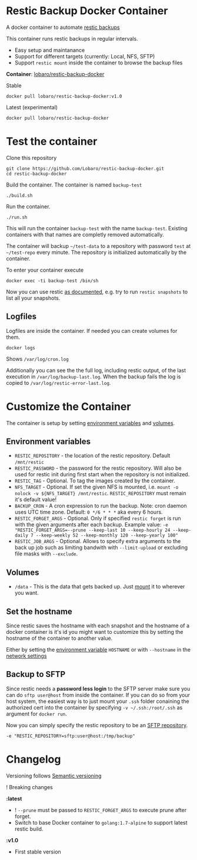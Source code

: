 # Restic Backup Docker Container
A docker container to automate [restic backups](https://restic.github.io/)

This container runs restic backups in regular intervals. 

* Easy setup and maintanance
* Support for different targets (currently: Local, NFS, SFTP)
* Support `restic mount` inside the container to browse the backup files

**Container**: [lobaro/restic-backup-docker](https://hub.docker.com/r/lobaro/restic-backup-docker/)

Stable
```
docker pull lobaro/restic-backup-docker:v1.0
```

Latest (experimental)
```
docker pull lobaro/restic-backup-docker
```

# Test the container

Clone this repository

```
git clone https://github.com/Lobaro/restic-backup-docker.git
cd restic-backup-docker
```

Build the container. The container is named `backup-test`
```
./build.sh
```

Run the container.
```
./run.sh
```

This will run the container `backup-test` with the name  `backup-test`. Existing containers with that names are completly removed automatically.

The container will backup `~/test-data` to a repository with password `test` at `~/test-repo` every minute. The repository is initialized automatically by the container.

To enter your container execute

```
docker exec -ti backup-test /bin/sh
```

Now you can use restic [as documented](https://restic.readthedocs.io/en/stable/Manual/), e.g. try to run `restic snapshots` to list all your snapshots.

## Logfiles
Logfiles are inside the container. If needed you can create volumes for them.

```
docker logs
```
Shows `/var/log/cron.log`

Additionally you can see the the full log, including restic output, of the last execution in `/var/log/backup-last.log`. When the backup fails the log is copied to `/var/log/restic-error-last.log`.

# Customize the Container

The container is setup by setting [environment variables](https://docs.docker.com/engine/reference/run/#/env-environment-variables) and [volumes](https://docs.docker.com/engine/reference/run/#volume-shared-filesystems).

## Environment variables

* `RESTIC_REPOSITORY` - the location of the restic repository. Default `/mnt/restic`
* `RESTIC_PASSWORD` - the password for the restic repository. Will also be used for restic init during first start when the repository is not initialized.
* `RESTIC_TAG` - Optional. To tag the images created by the container.
* `NFS_TARGET` - Optional. If set the given NFS is mounted, i.e. `mount -o nolock -v ${NFS_TARGET} /mnt/restic`. `RESTIC_REPOSITORY` must remain it's default value!
* `BACKUP_CRON` - A cron expression to run the backup. Note: cron daemon uses UTC time zone. Default: `0 */6 * * *` aka every 6 hours.
* `RESTIC_FORGET_ARGS` - Optional. Only if specified `restic forget` is run with the given arguments after each backup. Example value: `-e "RESTIC_FORGET_ARGS=--prune --keep-last 10 --keep-hourly 24 --keep-daily 7 --keep-weekly 52 --keep-monthly 120 --keep-yearly 100"`
* `RESTIC_JOB_ARGS` - Optional. Allows to specify extra arguments to the back up job such as limiting bandwith with `--limit-upload` or excluding file masks with `--exclude`.

## Volumes

* `/data` - This is the data that gets backed up. Just [mount](https://docs.docker.com/engine/reference/run/#volume-shared-filesystems) it to wherever you want.

## Set the hostname

Since restic saves the hostname with each snapshot and the hostname of a docker container is it's id you might want to customize this by setting the hostname of the container to another value.

Either by setting the [environment variable](https://docs.docker.com/engine/reference/run/#env-environment-variables) `HOSTNAME` or with `--hostname` in the [network settings](https://docs.docker.com/engine/reference/run/#network-settings)

## Backup to SFTP

Since restic needs a **password less login** to the SFTP server make sure you can do `sftp user@host` from inside the container. If you can do so from your host system, the easiest way is to just mount your `.ssh` folder conaining the authorized cert into the container by specifying `-v ~/.ssh:/root/.ssh` as argument for `docker run`.

Now you can simply specify the restic repository to be an [SFTP repository](https://restic.readthedocs.io/en/stable/Manual/#create-an-sftp-repository).

```
-e "RESTIC_REPOSITORY=sftp:user@host:/tmp/backup"
```

# Changelog

Versioning follows [Semantic versioning](http://semver.org/)

! Breaking changes

**:latest**  
* ! `--prune` must be passed to `RESTIC_FORGET_ARGS` to execute prune after forget.
* Switch to base Docker container to `golang:1.7-alpine` to support latest restic build.


**:v1.0**
* First stable version
